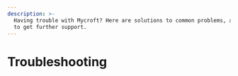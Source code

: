 ```yaml
---
description: >-
  Having trouble with Mycroft? Here are solutions to common problems, and ways
  to get further support.
---
```


# Troubleshooting

